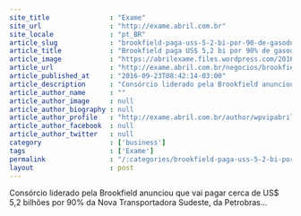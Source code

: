 ```yaml
---
site_title               : "Exame"
site_url                 : "http://exame.abril.com.br"
site_locale              : "pt_BR"
article_slug             : "brookfield-paga-uss-5-2-bi-por-90-de-gasoduto-da-petrobras"
article_title            : "Brookfield paga US$ 5,2 bi por 90% de gasoduto da Petrobras"
article_image            : "https://abrilexame.files.wordpress.com/2016/09/size_960_16_9_ax189_6a8a_966.jpg?quality=70&strip=all&w=960"
article_url              : "http://exame.abril.com.br/negocios/brookfield-paga-us-5-2-bi-por-90-de-gasoduto-da-petrobras/"
article_published_at     : "2016-09-23T08:42:14-03:00"
article_description      : "Consórcio liderado pela Brookfield anunciou que vai pagar cerca de US$ 5,2 bilhões por 90% da Nova Transportadora Sudeste, da Petrobras..."
article_author_name      : ""
article_author_image     : null
article_author_biography : null
article_author_profile   : "http://exame.abril.com.br/author/wpvipabril/"
article_author_facebook  : null
article_author_twitter   : null
category                 : ['business']
tags                     : ['Exame']
permalink                : "/:categories/brookfield-paga-uss-5-2-bi-por-90-de-gasoduto-da-petrobras/"
layout                   : post
---
```


Consórcio liderado pela Brookfield anunciou que vai pagar cerca de US$ 5,2 bilhões por 90% da Nova Transportadora Sudeste, da Petrobras...
